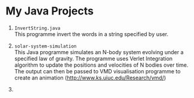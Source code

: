 # My Java Projects
1. `InvertString.java` \
This programme invert the words in a string specified by user.

2. `solar-system-simulation` \
This Java programme simulates an N-body system evolving under a specified law of gravity. The programme uses Verlet Integration algorithm to update the positions and velocities of N bodies over time. The output can then be passed to VMD visualisation programme to create an animation (http://www.ks.uiuc.edu/Research/vmd/)

3. 
